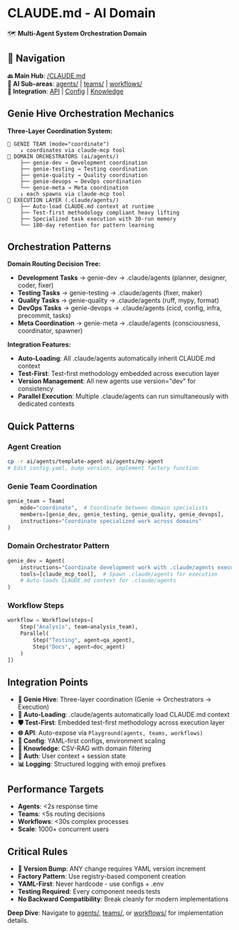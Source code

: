 # CLAUDE.md - AI Domain

🗺️ **Multi-Agent System Orchestration Domain**

## 🧭 Navigation

**🔙 Main Hub**: [/CLAUDE.md](../CLAUDE.md)  
**🎯 AI Sub-areas**: [agents/](agents/CLAUDE.md) | [teams/](teams/CLAUDE.md) | [workflows/](workflows/CLAUDE.md)  
**🔗 Integration**: [API](../api/CLAUDE.md) | [Config](../lib/config/CLAUDE.md) | [Knowledge](../lib/knowledge/CLAUDE.md)

## Genie Hive Orchestration Mechanics

**Three-Layer Coordination System:**
```
🧞 GENIE TEAM (mode="coordinate")
    ↓ coordinates via claude-mcp tool
🎯 DOMAIN ORCHESTRATORS (ai/agents/)
    ├── genie-dev → Development coordination
    ├── genie-testing → Testing coordination  
    ├── genie-quality → Quality coordination
    ├── genie-devops → DevOps coordination
    └── genie-meta → Meta coordination
    ↓ each spawns via claude-mcp tool
🤖 EXECUTION LAYER (.claude/agents/)
    ├── Auto-load CLAUDE.md context at runtime
    ├── Test-first methodology compliant heavy lifting
    ├── Specialized task execution with 30-run memory
    └── 180-day retention for pattern learning
```

## Orchestration Patterns

**Domain Routing Decision Tree:**
- **Development Tasks** → genie-dev → .claude/agents (planner, designer, coder, fixer)
- **Testing Tasks** → genie-testing → .claude/agents (fixer, maker)  
- **Quality Tasks** → genie-quality → .claude/agents (ruff, mypy, format)
- **DevOps Tasks** → genie-devops → .claude/agents (cicd, config, infra, precommit, tasks)
- **Meta Coordination** → genie-meta → .claude/agents (consciousness, coordinator, spawner)

**Integration Features:**
- **Auto-Loading**: All .claude/agents automatically inherit CLAUDE.md context
- **Test-First**: Test-first methodology embedded across execution layer
- **Version Management**: All new agents use version="dev" for consistency
- **Parallel Execution**: Multiple .claude/agents can run simultaneously with dedicated contexts

## Quick Patterns

### Agent Creation
```bash
cp -r ai/agents/template-agent ai/agents/my-agent
# Edit config.yaml, bump version, implement factory function
```

### Genie Team Coordination
```python
genie_team = Team(
    mode="coordinate",  # Coordinate between domain specialists
    members=[genie_dev, genie_testing, genie_quality, genie_devops],
    instructions="Coordinate specialized work across domains"
)
```

### Domain Orchestrator Pattern
```python
genie_dev = Agent(
    instructions="Coordinate development work with .claude/agents execution layer",
    tools=[claude_mcp_tool],  # Spawn .claude/agents for execution
    # Auto-loads CLAUDE.md context for .claude/agents
)
```

### Workflow Steps
```python
workflow = Workflow(steps=[
    Step("Analysis", team=analysis_team),
    Parallel(
        Step("Testing", agent=qa_agent),
        Step("Docs", agent=doc_agent)
    )
])
```

## Integration Points

- **🧞 Genie Hive**: Three-layer coordination (Genie → Orchestrators → Execution)
- **🔄 Auto-Loading**: .claude/agents automatically load CLAUDE.md context
- **🛡️ Test-First**: Embedded test-first methodology across execution layer
- **🌐 API**: Auto-expose via `Playground(agents, teams, workflows)`
- **🔧 Config**: YAML-first configs, environment scaling  
- **🧠 Knowledge**: CSV-RAG with domain filtering
- **🔐 Auth**: User context + session state
- **📊 Logging**: Structured logging with emoji prefixes

## Performance Targets

- **Agents**: <2s response time
- **Teams**: <5s routing decisions
- **Workflows**: <30s complex processes
- **Scale**: 1000+ concurrent users

## Critical Rules

- **🚨 Version Bump**: ANY change requires YAML version increment
- **Factory Pattern**: Use registry-based component creation
- **YAML-First**: Never hardcode - use configs + .env
- **Testing Required**: Every component needs tests
- **No Backward Compatibility**: Break cleanly for modern implementations

**Deep Dive**: Navigate to [agents/](agents/CLAUDE.md), [teams/](teams/CLAUDE.md), or [workflows/](workflows/CLAUDE.md) for implementation details.